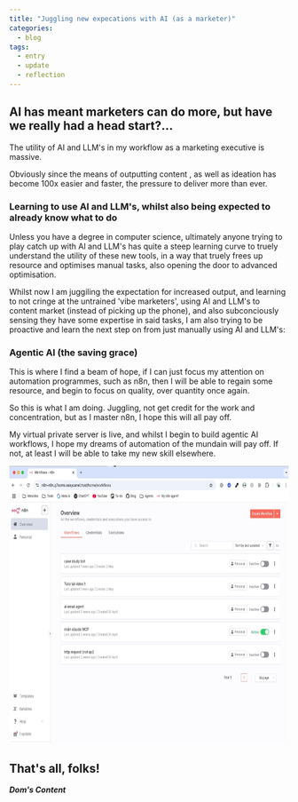 ```yaml
---
title: "Juggling new expecations with AI (as a marketer)"
categories:
  - blog
tags:
  - entry
  - update
  - reflection
---
```

## AI has meant marketers can do more, but have we really had a head start?...<br/>

The utility of AI and LLM's in my workflow as a marketing executive is massive.

Obviously since the means of outputting content , as well as ideation has become 100x easier and faster, the pressure to deliver more than ever.

### Learning to use AI and LLM's, whilst also being expected to already know what to do

Unless you have a degree in computer science, ultimately anyone trying to play catch up with AI and LLM's has quite a steep learning curve to truely understand the utility of these new tools, in a way that truely frees up resource and optimises manual tasks, also opening the door to advanced optimisation.

Whilst now I am juggiling the expectation for increased output, and learning to not cringe at the untrained 'vibe marketers', using AI and LLM's to content market (instead of picking up the phone), and also subconciously sensing they have some expertise in said tasks, I am also trying to be proactive and learn the next step on from just manually using AI and LLM's:

### Agentic AI (the saving grace)

This is where I find a beam of hope, if I can just focus my attention on automation programmes, such as n8n, then I will be able to regain some resource, and begin to focus on quality, over quantity once again.

So this is what I am doing. Juggling, not get credit for the work and concentration, but as I master n8n, I hope this will all pay off.

My virtual private server is live, and whilst I begin to build agentic AI workflows, I hope my dreams of automation of the mundain will pay off. If not, at least I will be able to take my new skill elsewhere.

<img src="/assets/images/my-new-n8n.jpeg" alt="Building a n8n workflow for marketing taks" style="height: 500px; width: 700px;"/>

## That's all, folks!

_**Dom's Content**_

